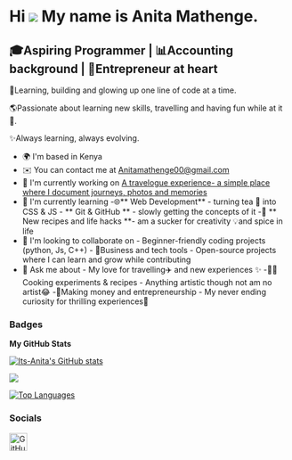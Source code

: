 Hi ![](https://user-images.githubusercontent.com/18350557/176309783-0785949b-9127-417c-8b55-ab5a4333674e.gif) My name is Anita Mathenge.
========================================================================================================================================

🎓Aspiring Programmer | 📊Accounting background | 🚀Entrepreneur at heart
-------------------------------------------------------------------------

🌱Learning, building and glowing up one line of code at a time.

🌎Passionate about learning new skills, travelling and having fun while at it🌸.

✨Always learning, always evolving.

* 🌍  I'm based in Kenya
* ✉️  You can contact me at [Anitamathenge00@gmail.com](mailto:Anitamathenge00@gmail.com )
* 🚀  I'm currently working on [A travelogue experience- a simple place where I document journeys, photos and memories](http://comingsoon)
* 🧠  I'm currently learning -🌐\*\* Web Development\*\* - turning tea 🍵 into CSS & JS - \*\* Git & GitHub \*\* - slowly getting the concepts of it -🍳 \*\* New recipes and life hacks \*\*- am a sucker for creativity 💡and spice in life
* 👥  I'm looking to collaborate on - Beginner-friendly coding projects (python, Js, C++) - 💼Business and tech tools - Open-source projects where I can learn and grow while contributing
* 💬  Ask me about - My love for travelling✈️ and new experiences ✨ -👩‍🍳Cooking experiments & recipes - Anything artistic though not am no artist😂 -💸Making money and entrepreneurship - My never ending curiosity for thrilling experiences🍃

### Badges

<b>My GitHub Stats</b>

<a href="http://www.github.com/Its-Anita"><img src="https://github-readme-stats.vercel.app/api?username=Its-Anita&show_icons=true&hide=&count_private=true&title_color=0891b2&text_color=ffffff&icon_color=0891b2&bg_color=1c1917&hide_border=true&show_icons=true" alt="Its-Anita's GitHub stats" /></a>

<a href="http://www.github.com/Its-Anita"><img src="https://github-readme-streak-stats.herokuapp.com/?user=Its-Anita&stroke=ffffff&background=1c1917&ring=0891b2&fire=0891b2&currStreakNum=ffffff&currStreakLabel=0891b2&sideNums=ffffff&sideLabels=ffffff&dates=ffffff&hide_border=true" /></a>

<a href="https://github.com/Its-Anita" align="left"><img src="https://github-readme-stats.vercel.app/api/top-langs/?username=Its-Anita&langs_count=10&title_color=0891b2&text_color=ffffff&icon_color=0891b2&bg_color=1c1917&hide_border=true&locale=en&custom_title=Top%20%Languages" alt="Top Languages" /></a>


### Socials

<p align="left"> <a href="https://www.github.com/Its-Anita" target="_blank" rel="noreferrer"> <picture> <source media="(prefers-color-scheme: dark)" srcset="https://raw.githubusercontent.com/danielcranney/readme-generator/main/public/icons/socials/github-dark.svg" /> <source media="(prefers-color-scheme: light)" srcset="https://raw.githubusercontent.com/danielcranney/readme-generator/main/public/icons/socials/github.svg" /> <img src="https://raw.githubusercontent.com/danielcranney/readme-generator/main/public/icons/socials/github.svg" width="32" height="32" alt="GitHub" title="GitHub" /> </picture> </a></p>
